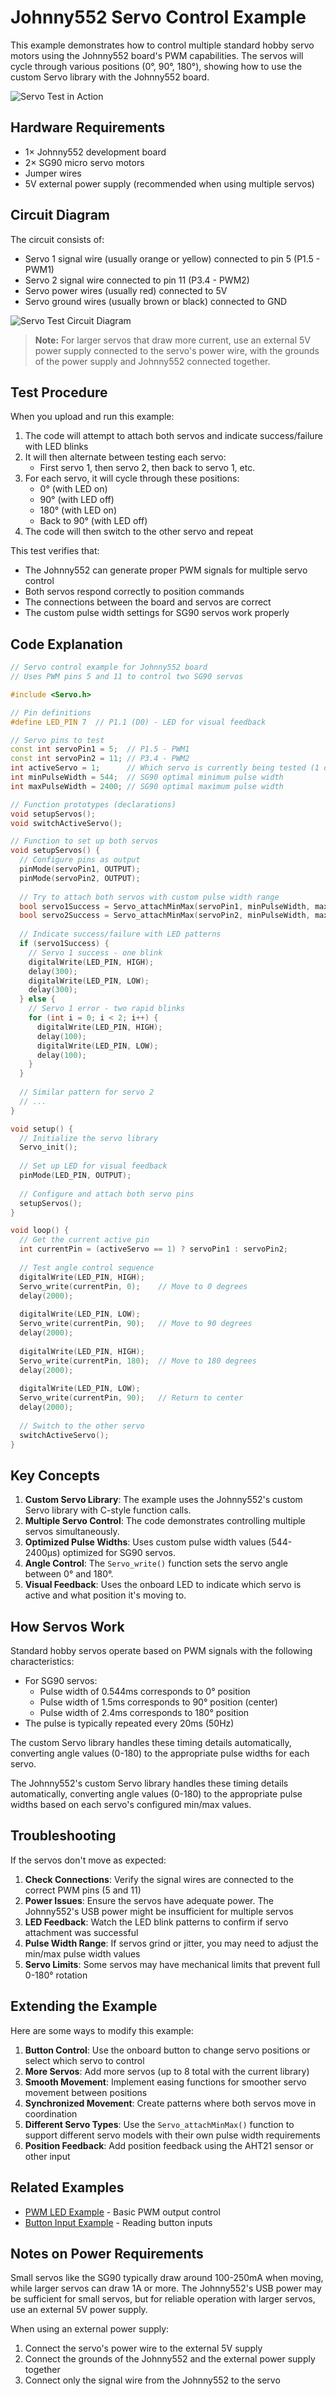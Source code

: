 # Johnny552 Servo Control Example

This example demonstrates how to control multiple standard hobby servo motors using the Johnny552 board's PWM capabilities. The servos will cycle through various positions (0°, 90°, 180°), showing how to use the custom Servo library with the Johnny552 board.

![Servo Test in Action](servo_test.gif)

## Hardware Requirements

- 1× Johnny552 development board
- 2× SG90 micro servo motors
- Jumper wires
- 5V external power supply (recommended when using multiple servos)

## Circuit Diagram

The circuit consists of:

- Servo 1 signal wire (usually orange or yellow) connected to pin 5 (P1.5 - PWM1)
- Servo 2 signal wire connected to pin 11 (P3.4 - PWM2)
- Servo power wires (usually red) connected to 5V
- Servo ground wires (usually brown or black) connected to GND

![Servo Test Circuit Diagram](servo_test_bb.png)

> **Note:** For larger servos that draw more current, use an external 5V power supply connected to the servo's power wire, with the grounds of the power supply and Johnny552 connected together.

## Test Procedure

When you upload and run this example:

1. The code will attempt to attach both servos and indicate success/failure with LED blinks
2. It will then alternate between testing each servo:
   - First servo 1, then servo 2, then back to servo 1, etc.
3. For each servo, it will cycle through these positions:
   - 0° (with LED on)
   - 90° (with LED off)
   - 180° (with LED on)
   - Back to 90° (with LED off)
4. The code will then switch to the other servo and repeat

This test verifies that:
- The Johnny552 can generate proper PWM signals for multiple servo control
- Both servos respond correctly to position commands
- The connections between the board and servos are correct
- The custom pulse width settings for SG90 servos work properly

## Code Explanation

```cpp
// Servo control example for Johnny552 board
// Uses PWM pins 5 and 11 to control two SG90 servos

#include <Servo.h>

// Pin definitions
#define LED_PIN 7  // P1.1 (D0) - LED for visual feedback

// Servo pins to test
const int servoPin1 = 5;  // P1.5 - PWM1
const int servoPin2 = 11; // P3.4 - PWM2
int activeServo = 1;      // Which servo is currently being tested (1 or 2)
int minPulseWidth = 544;  // SG90 optimal minimum pulse width
int maxPulseWidth = 2400; // SG90 optimal maximum pulse width

// Function prototypes (declarations)
void setupServos();
void switchActiveServo();

// Function to set up both servos
void setupServos() {
  // Configure pins as output
  pinMode(servoPin1, OUTPUT);
  pinMode(servoPin2, OUTPUT);
  
  // Try to attach both servos with custom pulse width range
  bool servo1Success = Servo_attachMinMax(servoPin1, minPulseWidth, maxPulseWidth);
  bool servo2Success = Servo_attachMinMax(servoPin2, minPulseWidth, maxPulseWidth);
  
  // Indicate success/failure with LED patterns
  if (servo1Success) {
    // Servo 1 success - one blink
    digitalWrite(LED_PIN, HIGH);
    delay(300);
    digitalWrite(LED_PIN, LOW);
    delay(300);
  } else {
    // Servo 1 error - two rapid blinks
    for (int i = 0; i < 2; i++) {
      digitalWrite(LED_PIN, HIGH);
      delay(100);
      digitalWrite(LED_PIN, LOW);
      delay(100);
    }
  }
  
  // Similar pattern for servo 2
  // ...
}

void setup() {
  // Initialize the servo library
  Servo_init();
  
  // Set up LED for visual feedback
  pinMode(LED_PIN, OUTPUT);
  
  // Configure and attach both servo pins
  setupServos();
}

void loop() {
  // Get the current active pin
  int currentPin = (activeServo == 1) ? servoPin1 : servoPin2;
  
  // Test angle control sequence
  digitalWrite(LED_PIN, HIGH);
  Servo_write(currentPin, 0);    // Move to 0 degrees
  delay(2000);
  
  digitalWrite(LED_PIN, LOW);
  Servo_write(currentPin, 90);   // Move to 90 degrees
  delay(2000);
  
  digitalWrite(LED_PIN, HIGH);
  Servo_write(currentPin, 180);  // Move to 180 degrees
  delay(2000);
  
  digitalWrite(LED_PIN, LOW);
  Servo_write(currentPin, 90);   // Return to center
  delay(2000);
  
  // Switch to the other servo
  switchActiveServo();
}
```

## Key Concepts

1. **Custom Servo Library**: The example uses the Johnny552's custom Servo library with C-style function calls.
2. **Multiple Servo Control**: The code demonstrates controlling multiple servos simultaneously.
3. **Optimized Pulse Widths**: Uses custom pulse width values (544-2400μs) optimized for SG90 servos.
4. **Angle Control**: The `Servo_write()` function sets the servo angle between 0° and 180°.
5. **Visual Feedback**: Uses the onboard LED to indicate which servo is active and what position it's moving to.

## How Servos Work

Standard hobby servos operate based on PWM signals with the following characteristics:

- For SG90 servos:
  - Pulse width of 0.544ms corresponds to 0° position
  - Pulse width of 1.5ms corresponds to 90° position (center)
  - Pulse width of 2.4ms corresponds to 180° position
- The pulse is typically repeated every 20ms (50Hz)

The custom Servo library handles these timing details automatically, converting angle values (0-180) to the appropriate pulse widths for each servo.

The Johnny552's custom Servo library handles these timing details automatically, converting angle values (0-180) to the appropriate pulse widths based on each servo's configured min/max values.

## Troubleshooting

If the servos don't move as expected:

1. **Check Connections**: Verify the signal wires are connected to the correct PWM pins (5 and 11)
2. **Power Issues**: Ensure the servos have adequate power. The Johnny552's USB power might be insufficient for multiple servos
3. **LED Feedback**: Watch the LED blink patterns to confirm if servo attachment was successful
4. **Pulse Width Range**: If servos grind or jitter, you may need to adjust the min/max pulse width values
5. **Servo Limits**: Some servos may have mechanical limits that prevent full 0-180° rotation

## Extending the Example

Here are some ways to modify this example:

1. **Button Control**: Use the onboard button to change servo positions or select which servo to control
2. **More Servos**: Add more servos (up to 8 total with the current library)
3. **Smooth Movement**: Implement easing functions for smoother servo movement between positions
4. **Synchronized Movement**: Create patterns where both servos move in coordination
5. **Different Servo Types**: Use the `Servo_attachMinMax()` function to support different servo models with their own pulse width requirements
6. **Position Feedback**: Add position feedback using the AHT21 sensor or other input

## Related Examples

- [PWM LED Example](pwm_led_example.md) - Basic PWM output control
- [Button Input Example](button_input_example.md) - Reading button inputs

## Notes on Power Requirements

Small servos like the SG90 typically draw around 100-250mA when moving, while larger servos can draw 1A or more. The Johnny552's USB power may be sufficient for small servos, but for reliable operation with larger servos, use an external 5V power supply.

When using an external power supply:
1. Connect the servo's power wire to the external 5V supply
2. Connect the grounds of the Johnny552 and the external power supply together
3. Connect only the signal wire from the Johnny552 to the servo